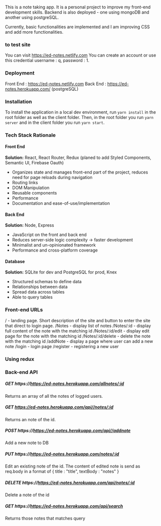 This is a note taking app.
It is a personal project to improve my front-end development skills.
Backend is also deployed - one using mongoDB and another using postgreSQL.

Currently, basic functionalities are implemented and I am improving CSS and add more functionalities.

### to test site

You can visit https://ed-notes.netlify.com
You can create an account or use this credential username : q, password : 1.

### Deployment

Front End : https://ed-notes.netlify.com
Back End : https://ed-notes.herokuapp.com/   (postgreSQL)

### Installation

To install the application in a local dev environment, run `yarn install` in the root folder as well as the client folder. Then, in the root folder you run `yarn server` and in the client folder you run `yarn start`.

### Tech Stack Rationale

#### Front End

**Solution:** React, React Router, Redux (planed to add Styled Components, Semantic UI, Firebase Oauth)

- Organizes state and manages front-end part of the project, reduces need for page reloads during navigation
- Routing links
- DOM Manipulation
- Reusable components
- Performance
- Documentation and ease-of-use/implementation

#### Back End

**Solution:** Node, Express

- JavaScript on the front and back end
- Reduces server-side logic complexity -> faster development
- Minimalist and un-opinionated framework
- Performance and cross-platform coverage

#### Database

**Solution:** SQLite for dev and PostgreSQL for prod, Knex

- Structured schemas to define data
- Relationships between data
- Spread data across tables
- Able to query tables

### Front-end URLs

/     - landing page.  Short description of the site and button to enter the site 
     that direct to login page.
/Notes - display list of notes
/Notes/:id - display full content of the note with the matching id
/Notes/:id/edit - display edit page for the note with the matching id
/Notes/:id/delete - delete the note with the matching id
/addNote - display a page where user can add a new note
/login - login page
/register - registering a new user

### Using redux









### Back-end API

##### GET https://https://ed-notes.herokuapp.com/allnotes/:id

Returns an array of all the notes of logged users.

##### GET https://ed-notes.herokuapp.com/api//notes/:id

Returns an note of the id.

##### POST https://https://ed-notes.herokuapp.com/api//addnote

Add a new note to DB

##### PUT https://https://ed-notes.herokuapp.com/notes/:id

Edit an existing note of the id. The content of edited note is send as req.body in a format of
{
title : "title",
textBody : "notes"
}

##### DELETE https://https://ed-notes.herokuapp.com/api/notes/:id

Delete a note of the id

##### GET https://https://ed-notes.herokuapp.com/api/search

Returns those notes that matches query
